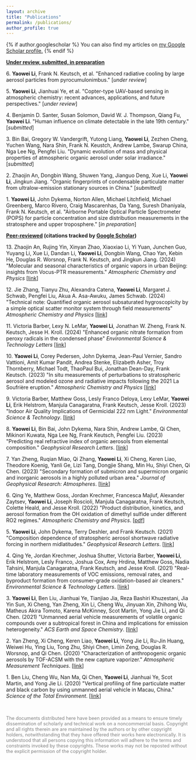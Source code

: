```yaml
---
layout: archive
title: "Publications"
permalink: /publications/
author_profile: true
---
```

{% if author.googlescholar %}
  You can also find my articles on <u><a href="{{author.googlescholar}}">my Google Scholar profile</a>.</u>
{% endif %}
<!--{% if author.googlescholar %}
  You can also find my articles on <u><a href="{{author.googlescholar}}">my Google Scholar profile</a>.</u>
{% endif %}

{% include base_path %}

{% for post in site.publications reversed %}
  {% include archive-single.html %}
{% endfor %}
-->

<!--- \* denotes equally contributing authors -->


**<ins>Under review, submitted, in preparation</ins>**

6\. **Yaowei Li**, Frank N. Keutsch, et al. "Enhanced radiative cooling by large aerosol particles from pyrocumulonimbus." [*under review*]

5\. **Yaowei Li**, Jianhuai Ye, et al. "Copter-type UAV-based sensing in atmospheric chemistry: recent advances, applications, and future perspectives." [*under review*]

4\. Benjamin D. Santer, Susan Solomon, David W. J. Thompson, Qiang Fu, **Yaowei Li**. "Human influence on climate detectable in the late 19th century." [*submitted*]

3\. Bin Bai, Gregory W. Vandergrift, Yutong Liang, **Yaowei Li**, Zezhen Cheng, Yuchen Wang, Nara Shin, Frank N. Keustch, Andrew Lambe, Swarup China, Nga Lee Ng, Pengfei Liu. "Dynamic evolution of mass and physical properties of atmospheric organic aerosol under solar irradiance." [*submitted*]

2\. Zhaojin An, Dongbin Wang, Shuwen Yang, Jianguo Deng, Xue Li, **Yaowei Li**, Jingkun Jiang. "Organic fingerprints of condensable particulate matter from ultralow-emission stationary sources in China." [*submitted*]

1\. **Yaowei Li**, John Dykema, Norton Allen, Michael Litchfield, Michael Greenberg, Marco Rivero, Craig Mascarenhas, Da Yang, Suresh Dhaniyala, Frank N. Keutsch, et al. "Airborne Portable Optical Particle Spectrometer (POPS) for particle concentration and size distribution measurements in the stratosphere and upper troposphere." [*in preparation*]

**<ins>Peer-reviewed</ins> (citations tracked by [Google Scholar](https://scholar.google.com/citations?user=UWMvMhUAAAAJ&hl=en))**

13\. Zhaojin An, Rujing Yin, Xinyan Zhao, Xiaoxiao Li, Yi Yuan, Junchen Guo, Yuyang Li, Xue Li, Dandan Li, **Yaowei Li**, Dongbin Wang, Chao Yan, Kebin He, Douglas R. Worsnop, Frank N. Keutsch, and Jingkun Jiang. (2024) "Molecular and seasonal characteristics of organic vapors in urban Beijing: insights from Vocus-PTR measurements." *Atmospheric Chemistry and Physics* [[link](https://acp.copernicus.org/articles/24/13793/2024/)]

12\. Jie Zhang, Tianyu Zhu, Alexandra Catena, **Yaowei Li**, Margaret J. Schwab, Pengfei Liu, Akua A. Asa-Awuku, James Schwab. (2024) "Technical note: Quantified organic aerosol subsaturated hygroscopicity by a simple optical scatter monitor system through field measurements" *Atmospheric Chemistry and Physics* [[link](https://acp.copernicus.org/articles/24/13445/2024/)\]

11\. Victoria Barber, Lexy N. LeMar, **Yaowei Li**, Jonathan W. Zheng, Frank N. Keutsch, Jesse H. Kroll. (2024) "Enhanced organic nitrate formation from peroxy radicals in the condensed phase" *Environmental Science & Technology Letters* [[link](https://pubs.acs.org/doi/10.1021/acs.estlett.4c00473#)\]

10\. **Yaowei Li**, Corey Pedersen, John Dykema, Jean-Paul Vernier, Sandro Vattioni, Amit Kumar Pandit, Andrea Stenke, Elizabeth Asher, Troy Thornberry, Michael Todt, ThaoPaul Bui, Jonathan Dean-Day, Frank Keutsch. (2023) "In situ measurements of perturbations to stratospheric aerosol and modeled ozone and radiative impacts following the 2021 La Soufrière eruption." *Atmospheric Chemistry and Physics* [[link](https://acp.copernicus.org/articles/23/15351/2023/)\]

9\. Victoria Barber, Matthew Goss, Lesly Franco Deloya, Lexy LeMar, **Yaowei Li**, Erik Helstrom, Manjula Canagaratna, Frank Keutsch, Jesse Kroll. (2023) "Indoor Air Quality Implications of Germicidal 222 nm Light." *Environmental Science & Technology*. [[link](https://pubs.acs.org/doi/full/10.1021/acs.est.3c05680)\]

8\. **Yaowei Li**, Bin Bai, John Dykema, Nara Shin, Andrew Lambe, Qi Chen, Mikinori Kuwata, Nga Lee Ng, Frank Keutsch, Pengfei Liu. (2023) "Predicting real refractive index of organic aerosols from elemental composition." *Geophysical Research Letters*. [[link](https://agupubs.onlinelibrary.wiley.com/doi/10.1029/2023GL103446)\]

7\. Yan Zheng, Ruqian Miao, Qi Zhang, **Yaowei Li**, Xi Cheng, Keren Liao, Theodore Koenig, Yanli Ge, Lizi Tang, Dongjie Shang, Min Hu, Shiyi Chen, Qi Chen. (2023) "Secondary formation of submicron and supermicron organic and inorganic aerosols in a highly polluted urban area." *Journal of Geophysical Research: Atmospheres*. [[link](https://agupubs.onlinelibrary.wiley.com/doi/abs/10.1029/2022JD037865)\]

6\. Qing Ye, Matthew Goss, Jordan Krechmer, Francesca Majluf, Alexander Zaytsev, **Yaowei Li**, Joseph Roscioli, Manjula Canagaratna, Frank Keutsch, Colette Heald, and Jesse Kroll. (2022) "Product distribution, kinetics, and aerosol formation from the OH oxidation of dimethyl sulfide under different RO2 regimes." *Atmospheric Chemistry and Physics*. [[pdf](https://acp.copernicus.org/articles/22/16003/2022/acp-22-16003-2022-discussion.html)\]

5\. **Yaowei Li**, John Dykema, Terry Deshler, and Frank Keutsch. (2021) "Composition dependence of stratospheric aerosol shortwave radiative forcing in northern midlatitudes." *Geophysical Research Letters*. [[link](https://agupubs.onlinelibrary.wiley.com/doi/full/10.1029/2021GL094427)\]

4\. Qing Ye, Jordan Krechmer, Joshua Shutter, Victoria Barber, **Yaowei Li**, Erik Helstrom, Lesly Franco, Joshua Cox, Amy Hrdina, Matthew Goss, Nadia Tahsini, Manjula Canagaratna, Frank Keutsch, and Jesse Kroll. (2021) "Real-time laboratory measurements of VOC emissions, removal rates, and byproduct formation from consumer-grade oxidation-based air cleaners." *Environmental Science & Technology Letters*. \[[link](https://pubs.acs.org/doi/full/10.1021/acs.estlett.1c00773)\]

3\. **Yaowei Li**, Ben Liu, Jianhuai Ye, Tianjiao Jia, Reza Bashiri Khuzestani, Jia Yin Sun, Xi Cheng, Yan Zheng, Xin Li, Cheng Wu, Jinyuan Xin, Zhihong Wu, Matheus Akira Tomoto, Karena McKinney, Scot Martin, Yong Jie Li, and Qi Chen. (2021) "Unmanned aerial vehicle measurements of volatile organic compounds over a subtropical forest in China and implications for emission heterogeneity." *ACS Earth and Space Chemistry*. \[[link](https://pubs.acs.org/doi/abs/10.1021/acsearthspacechem.0c00271)\]

2\. Yan Zheng, Xi Cheng, Keren Liao, **Yaowei Li**, Yong Jie Li, Ru-Jin Huang, Weiwei Hu, Ying Liu, Tong Zhu, Shiyi Chen, Limin Zeng, Douglas R. Worsnop, and Qi Chen. (2020) "Characterization of anthropogenic organic aerosols by TOF-ACSM with the new capture vaporizer." *Atmospheric Measurement Techniques*. \[[link](https://amt.copernicus.org/articles/13/2457/2020/)\]

1\. Ben Liu, Cheng Wu, Nan Ma, Qi Chen, **Yaowei Li**, Jianhuai Ye, Scot Martin, and Yong Jie Li. (2020) "Vertical profiling of fine particulate matter and black carbon by using unmanned aerial vehicle in Macau, China." *Science of the Total Environment*. \[[link](https://www.sciencedirect.com/science/article/abs/pii/S0048969719361054)\]

<br/>


<span style="color:grey; font-size:0.9em">The documents distributed here have been provided as a means to ensure timely dissemination of scholarly and technical work on a noncommercial basis. Copyright and all rights therein are are maintained by the authors or by other copyright holders, notwithstanding that they have offered their works here electronically. It is understood that all persons copying this information will adhere to the terms and constraints invoked by these copyrights. These works may not be reposted without the explicit permission of the copyright holder.</span>
